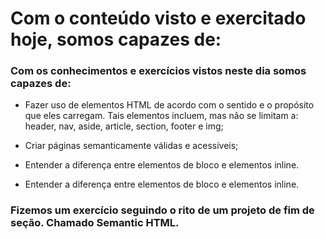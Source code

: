 
# Com o conteúdo visto e exercitado hoje, somos capazes de:

### Com os conhecimentos e exercícios vistos neste dia somos capazes de:


- Fazer uso de elementos HTML de acordo com o sentido e o propósito que eles carregam. Tais elementos incluem, mas não se limitam a: header, nav, aside, article, section, footer e img;

- Criar páginas semanticamente válidas e acessíveis;


- Entender a diferença entre elementos de bloco e elementos inline.

- Entender a diferença entre elementos de bloco e elementos inline.

### Fizemos um exercício seguindo o rito de um projeto de fim de seção. Chamado Semantic HTML.

